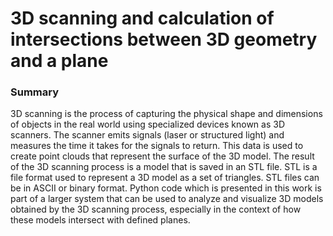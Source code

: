 # 3D scanning and calculation of intersections between 3D geometry and a plane

### Summary
3D scanning is the process of capturing the physical shape and dimensions of objects in the real world using specialized devices known as 3D scanners. The scanner emits signals (laser or structured light) and measures the time it takes for the signals to return. This data is used to create point clouds that represent the surface of the 3D model. The result of the 3D scanning process is a model that is saved in an STL file. STL is a file format used to represent a 3D model as a set of triangles. STL files can be in ASCII or binary format. Python code which is presented in this work is part of a larger system that can be used to analyze and visualize 3D models obtained by the 3D scanning process, especially in the context of how these models intersect with defined planes.
